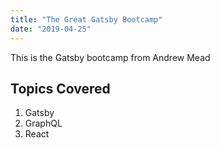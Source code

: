 ```yaml
---
title: "The Great Gatsby Bootcamp"
date: "2019-04-25"
---
```


This is the Gatsby bootcamp from Andrew Mead

## Topics Covered

1. Gatsby
2. GraphQL
3. React
